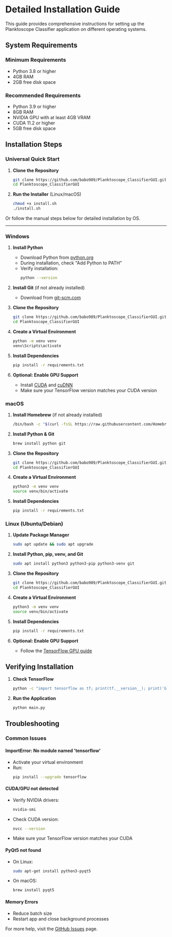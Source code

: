 # Detailed Installation Guide

This guide provides comprehensive instructions for setting up the Planktoscope Classifier application on different operating systems.

## System Requirements

### Minimum Requirements
- Python 3.8 or higher
- 4GB RAM
- 2GB free disk space

### Recommended Requirements
- Python 3.9 or higher
- 8GB RAM
- NVIDIA GPU with at least 4GB VRAM
- CUDA 11.2 or higher
- 5GB free disk space

## Installation Steps

### Universal Quick Start

1. **Clone the Repository**
   ```bash
   git clone https://github.com/babo989/Planktoscope_ClassifierGUI.git
   cd Planktoscope_ClassifierGUI
   ```

2. **Run the Installer** (Linux/macOS)
   ```bash
   chmod +x install.sh
   ./install.sh
   ```

Or follow the manual steps below for detailed installation by OS.

---

### Windows

1. **Install Python**
   - Download Python from [python.org](https://www.python.org/downloads/windows/)
   - During installation, check "Add Python to PATH"
   - Verify installation:
     ```bash
     python --version
     ```

2. **Install Git** (if not already installed)
   - Download from [git-scm.com](https://git-scm.com/download/win)

3. **Clone the Repository**
   ```bash
   git clone https://github.com/babo989/Planktoscope_ClassifierGUI.git
   cd Planktoscope_ClassifierGUI
   ```

4. **Create a Virtual Environment**
   ```bash
   python -m venv venv
   venv\Scripts\activate
   ```

5. **Install Dependencies**
   ```bash
   pip install -r requirements.txt
   ```

6. **Optional: Enable GPU Support**
   - Install [CUDA](https://developer.nvidia.com/cuda-downloads) and [cuDNN](https://developer.nvidia.com/cudnn)
   - Make sure your TensorFlow version matches your CUDA version

### macOS

1. **Install Homebrew** (if not already installed)
   ```bash
   /bin/bash -c "$(curl -fsSL https://raw.githubusercontent.com/Homebrew/install/HEAD/install.sh)"
   ```

2. **Install Python & Git**
   ```bash
   brew install python git
   ```

3. **Clone the Repository**
   ```bash
   git clone https://github.com/babo989/Planktoscope_ClassifierGUI.git
   cd Planktoscope_ClassifierGUI
   ```

4. **Create a Virtual Environment**
   ```bash
   python3 -m venv venv
   source venv/bin/activate
   ```

5. **Install Dependencies**
   ```bash
   pip install -r requirements.txt
   ```

### Linux (Ubuntu/Debian)

1. **Update Package Manager**
   ```bash
   sudo apt update && sudo apt upgrade
   ```

2. **Install Python, pip, venv, and Git**
   ```bash
   sudo apt install python3 python3-pip python3-venv git
   ```

3. **Clone the Repository**
   ```bash
   git clone https://github.com/babo989/Planktoscope_ClassifierGUI.git
   cd Planktoscope_ClassifierGUI
   ```

4. **Create a Virtual Environment**
   ```bash
   python3 -m venv venv
   source venv/bin/activate
   ```

5. **Install Dependencies**
   ```bash
   pip install -r requirements.txt
   ```

6. **Optional: Enable GPU Support**
   - Follow the [TensorFlow GPU guide](https://www.tensorflow.org/install/gpu)

## Verifying Installation

1. **Check TensorFlow**
   ```bash
   python -c "import tensorflow as tf; print(tf.__version__); print('GPU Available:', tf.config.list_physical_devices('GPU'))"
   ```

2. **Run the Application**
   ```bash
   python main.py
   ```

## Troubleshooting

### Common Issues

#### ImportError: No module named 'tensorflow'
- Activate your virtual environment
- Run:
  ```bash
  pip install --upgrade tensorflow
  ```

#### CUDA/GPU not detected
- Verify NVIDIA drivers:
  ```bash
  nvidia-smi
  ```
- Check CUDA version:
  ```bash
  nvcc --version
  ```
- Make sure your TensorFlow version matches your CUDA

#### PyQt5 not found
- On Linux:
  ```bash
  sudo apt-get install python3-pyqt5
  ```
- On macOS:
  ```bash
  brew install pyqt5
  ```

#### Memory Errors
- Reduce batch size
- Restart app and close background processes

For more help, visit the [GitHub Issues](https://github.com/babo989/Planktoscope_ClassifierGUI/issues) page.
